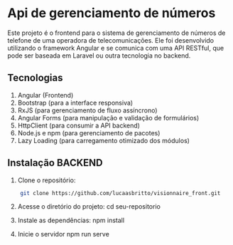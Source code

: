 # Api de gerenciamento de números
Este projeto é o frontend para o sistema de gerenciamento de números de telefone de uma operadora de telecomunicações. Ele foi desenvolvido utilizando o framework Angular e se comunica com uma API RESTful, que pode ser baseada em Laravel ou outra tecnologia no backend.

## Tecnologias
1. Angular (Frontend)
2. Bootstrap (para a interface responsiva)
3. RxJS (para gerenciamento de fluxo assíncrono)
4. Angular Forms (para manipulação e validação de formulários)
5. HttpClient (para consumir a API backend)
6. Node.js e npm (para gerenciamento de pacotes)
7. Lazy Loading (para carregamento otimizado dos módulos)

## Instalação BACKEND

1. Clone o repositório:
```bash    
    git clone https://github.com/lucaasbritto/visionnaire_front.git
```

2. Acesse o diretório do projeto:
    cd seu-repositorio

3. Instale as dependências: npm install

4. Inicie o servidor npm run serve